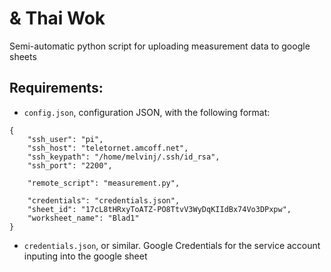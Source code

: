 # & Thai Wok
Semi-automatic python script for uploading measurement data to google sheets

## Requirements:
- `config.json`, configuration JSON, with the following format:

```
{
    "ssh_user": "pi",
    "ssh_host": "teletornet.amcoff.net",
    "ssh_keypath": "/home/melvinj/.ssh/id_rsa",
    "ssh_port": "2200",

    "remote_script": "measurement.py",

    "credentials": "credentials.json",
    "sheet_id": "17cL8tHRxyToATZ-PO8TtvV3WyDqKIIdBx74Vo3DPxpw",
    "worksheet_name": "Blad1"
}
```

- `credentials.json`, or similar. Google Credentials for the service account inputing into the google sheet
